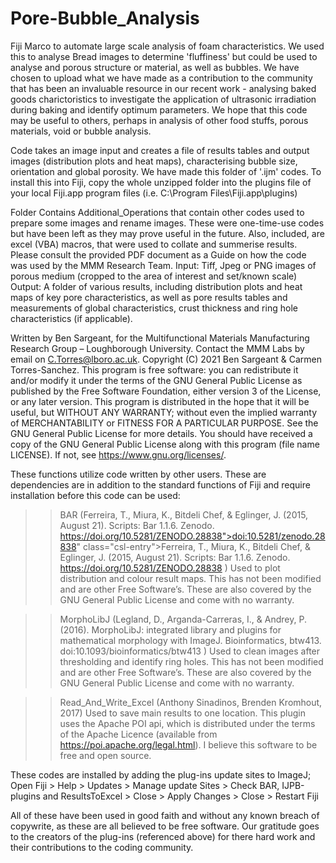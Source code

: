 # Pore-Bubble_Analysis
Fiji Marco to automate large scale analysis of foam characteristics.
We used this to analyse Bread images to determine 'fluffiness' but could be used to analyse and porous structure or material, as well as bubbles.
We have chosen to upload what we have made as a contribution to the community that has been an invaluable resource in our recent work - analysing baked goods charictoristics to investigate the application of ultrasonic irradiation during baking and identify optimum parameters. We hope that this code may be useful to others, perhaps in analysis of other food stuffs, porous materials, void or bubble analysis.

Code takes an image input and creates a file of results tables and output images (distribution plots and heat maps), characterising bubble size, orientation and global porosity.
We have made this folder of '.ijm' codes. To install this into Fiji, copy the whole unzipped folder into the plugins file of your local Fiji.app program files (i.e. C:\Program Files\Fiji.app\plugins)

Folder Contains Additional_Operations that contain other codes used to prepare some images and rename images. These were one-time-use codes but have been left as they may prove useful in the future.
Also, included, are excel (VBA) macros, that were used to collate and summerise results.
Please consult the provided PDF document as a Guide on how the code was used by the MMM Research Team.
Input: Tiff, Jpeg or PNG images of porous medium (cropped to the area of interest and set/known scale)
Output: A folder of various results, including distribution plots and heat maps of key pore characteristics, as well as pore
	results tables and measurements of global characteristics, crust thickness and ring hole characteristics (if applicable).

Written by Ben Sargeant, for the Multifunctional Materials Manufacturing Research Group – Loughborough University.
	Contact the MMM Labs by email on C.Torres@lboro.ac.uk.
Copyright (C) 2021 Ben Sargeant & Carmen Torres-Sanchez. This program is free software: you can redistribute it and/or modify
	it under the terms of the GNU General Public License as published by the Free Software Foundation, either version 3 of
	the License, or any later version. This program is distributed in the hope that it will be useful, but WITHOUT ANY WARRANTY;
	without even the implied warranty of MERCHANTABILITY or FITNESS FOR A PARTICULAR PURPOSE. See the GNU General Public
	License for more details. You should have received a copy of the GNU General Public License along with this program (file
	name LICENSE). If not, see <https://www.gnu.org/licenses/>.

These functions utilize code written by other users. These are dependencies are in addition to the standard functions of Fiji and
	require installation before this code can be used:
>> BAR (Ferreira, T., Miura, K., Bitdeli Chef, & Eglinger, J. (2015, August 21). Scripts: Bar 1.1.6. Zenodo.
	https://doi.org/10.5281/ZENODO.28838">doi:10.5281/zenodo.28838" class="csl-entry">Ferreira, T., Miura, K., Bitdeli Chef,
	& Eglinger, J. (2015, August 21). Scripts: Bar 1.1.6. Zenodo. https://doi.org/10.5281/ZENODO.28838 )
		Used to plot distribution and colour result maps.
		This has not been modified and are other Free Software’s. These are also covered by the GNU General Public License
		and come with no warranty. 
    
>> MorphoLibJ (Legland, D., Arganda-Carreras, I., & Andrey, P. (2016). MorphoLibJ: integrated library and plugins for mathematical
	morphology with ImageJ. Bioinformatics, btw413. doi:10.1093/bioinformatics/btw413 )
		Used to clean images after thresholding and identify ring holes.
		This has not been modified and are other Free Software’s. These are also covered by the GNU General Public License
		and come with no warranty. 
    
>> Read_And_Write_Excel (Anthony Sinadinos, Brenden Kromhout, 2017)
		Used to save main results to one location.
		This plugin uses the Apache POI api, which is distributed under the terms of the Apache Licence (available from
		https://poi.apache.org/legal.html). I believe this software to be free and open source.

These codes are installed by adding the plug-ins update sites to ImageJ; Open Fiji > Help > Updates > Manage update Sites
	> Check BAR, IJPB-plugins and ResultsToExcel > Close > Apply Changes > Close > Restart Fiji 

All of these have been used in good faith and without any known breach of copywrite, as these are all believed to be free software.
	Our gratitude goes to the creators of the plug-ins (referenced above) for there hard work and their contributions to the
	coding community.
